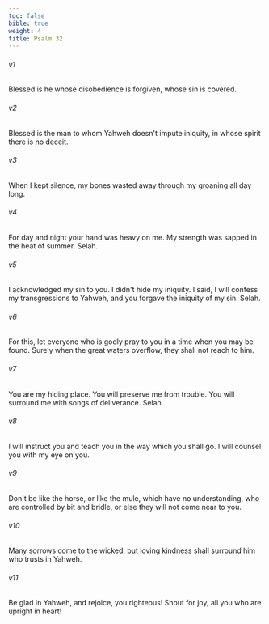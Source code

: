 ```yaml
---
toc: false
bible: true
weight: 4
title: Psalm 32
---
```




###### v1 
Blessed is he whose disobedience is forgiven, whose sin is covered. 

###### v2 
Blessed is the man to whom Yahweh doesn't impute iniquity, in whose spirit there is no deceit. 

###### v3 
When I kept silence, my bones wasted away through my groaning all day long. 

###### v4 
For day and night your hand was heavy on me. My strength was sapped in the heat of summer. Selah. 

###### v5 
I acknowledged my sin to you. I didn't hide my iniquity. I said, I will confess my transgressions to Yahweh, and you forgave the iniquity of my sin. Selah. 

###### v6 
For this, let everyone who is godly pray to you in a time when you may be found. Surely when the great waters overflow, they shall not reach to him. 

###### v7 
You are my hiding place. You will preserve me from trouble. You will surround me with songs of deliverance. Selah. 

###### v8 
I will instruct you and teach you in the way which you shall go. I will counsel you with my eye on you. 

###### v9 
Don't be like the horse, or like the mule, which have no understanding, who are controlled by bit and bridle, or else they will not come near to you. 

###### v10 
Many sorrows come to the wicked, but loving kindness shall surround him who trusts in Yahweh. 

###### v11 
Be glad in Yahweh, and rejoice, you righteous! Shout for joy, all you who are upright in heart!
